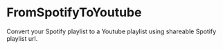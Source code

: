 # FromSpotifyToYoutube
Convert your Spotify playlist to a Youtube playlist using shareable Spotify playlist url.
